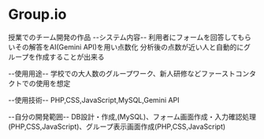 # Group.io
授業でのチーム開発の作品
--システム内容--
利用者にフォームを回答してもらいその解答をAI(Gemini API)を用い点数化
分析後の点数が近い人と自動的にグループを作成することが出来る

--使用用途--
学校での大人数のグループワーク、新人研修などファーストコンタクトでの使用を想定

--使用技術--
PHP,CSS,JavaScript,MySQL,Gemini API

--自分の開発範囲--
DB設計・作成,(MySQL)、フォーム画面作成・入力確認処理(PHP,CSS,JavaScript)、グループ表示画面作成(PHP,CSS,JavaScript)
